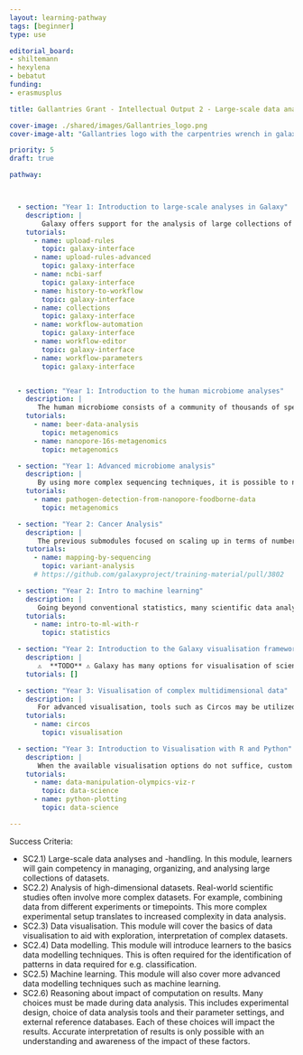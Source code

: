 ```yaml
---
layout: learning-pathway
tags: [beginner]
type: use

editorial_board:
- shiltemann
- hexylena
- bebatut
funding:
- erasmusplus

title: Gallantries Grant - Intellectual Output 2 - Large-scale data analysis, and introduction to visualisation and data modelling

cover-image: ./shared/images/Gallantries_logo.png
cover-image-alt: "Gallantries logo with the carpentries wrench in galaxy 2 stripes 1 strip colour scheme."

priority: 5
draft: true

pathway:



  - section: "Year 1: Introduction to large-scale analyses in Galaxy"
    description: |
        Galaxy offers support for the analysis of large collections of data. This submodule will cover the upload, organisation, and analysis of such large sets of data and files. [SC2.1; SC1.3,5]
    tutorials:
      - name: upload-rules
        topic: galaxy-interface
      - name: upload-rules-advanced
        topic: galaxy-interface
      - name: ncbi-sarf
        topic: galaxy-interface
      - name: history-to-workflow
        topic: galaxy-interface
      - name: collections
        topic: galaxy-interface
      - name: workflow-automation
        topic: galaxy-interface
      - name: workflow-editor
        topic: galaxy-interface
      - name: workflow-parameters
        topic: galaxy-interface


  - section: "Year 1: Introduction to the human microbiome analyses"
    description: |
       The human microbiome consists of a community of thousands of species of microorganisms. Sequencing of this community is often performed to identify which species of microorganism are present. This aids in diagnostics and treatment of patients. [SC2.1-3,6; SC1.4,5]
    tutorials:
      - name: beer-data-analysis
        topic: metagenomics
      - name: nanopore-16s-metagenomics
        topic: metagenomics

  - section: "Year 1: Advanced microbiome analysis"
    description: |
       By using more complex sequencing techniques, it is possible to not only obtain information about which organisms are present in the microbiome, but also their activity. This can e.g. aid in identification of antibiotic resistance. This more complex sequencing requires more complex data analysis [SC2.1-4,6; SC1.4,5]
    tutorials:
      - name: pathogen-detection-from-nanopore-foodborne-data
        topic: metagenomics

  - section: "Year 2: Cancer Analysis"
    description: |
       The previous submodules focused on scaling up in terms of number of samples. This submodule will focus on scaling up in terms of complexity. Cancer is a disease of the genome, it is a multifaceted and heterogeneous disease. This leads to complex datasets and analysis pipelines [SC2.3,4; SC1.5]
    tutorials:
      - name: mapping-by-sequencing
        topic: variant-analysis
      # https://github.com/galaxyproject/training-material/pull/3802

  - section: "Year 2: Intro to machine learning"
    description: |
       Going beyond conventional statistics, many scientific data analyses benefit from machine learning techniques for modelling of datasets. This is widely used in biomedical domain. [SC2.4,5; SC1.4]
    tutorials:
      - name: intro-to-ml-with-r
        topic: statistics

  - section: "Year 2: Introduction to the Galaxy visualisation framework"
    description: |
       ⚠️  **TODO** ⚠️ Galaxy has many options for visualisation of scientific data. This module will cover how to use this framework to create and share visualisation. [SC2.2-3; SC1.1,3,6]
    tutorials: []

  - section: "Year 3: Visualisation of complex multidimensional data"
    description: |
       For advanced visualisation, tools such as Circos may be utilized where Galaxy’s basic visualisation framework does not suffice. [SC2.2-3; SC1.5]
    tutorials:
      - name: circos
        topic: visualisation

  - section: "Year 3: Introduction to Visualisation with R and Python"
    description: |
       When the available visualisation options do not suffice, custom plots and visualisations can be created using one of several extensive visualisation libraries available in R and Python. This module will cover the basics of using R and Python to create custom plots and visualisations. [SC2.3; SC1.1]
    tutorials:
      - name: data-manipulation-olympics-viz-r
        topic: data-science
      - name: python-plotting
        topic: data-science

---
```


Success Criteria:

- SC2.1) Large-scale data analyses and -handling. In this module, learners will gain competency in managing, organizing, and analysing large collections of datasets.
- SC2.2) Analysis of high-dimensional datasets. Real-world scientific studies often involve more complex datasets. For example, combining data from different experiments or timepoints. This more complex experimental setup translates to increased complexity in data analysis.
- SC2.3) Data visualisation. This module will cover the basics of data visualisation to aid with exploration, interpretation of complex datasets.
- SC2.4) Data modelling. This module will introduce learners to the basics data modelling techniques. This is often required for the identification of patterns in data required for e.g. classification.
- SC2.5) Machine learning. This module will also cover more advanced data modelling techniques such as machine learning.
- SC2.6) Reasoning about impact of computation on results. Many choices must be made during data analysis. This includes experimental design, choice of data analysis tools and their parameter settings, and external reference databases. Each of these choices will impact the results. Accurate interpretation of results is only possible with an understanding and awareness of the impact of these factors.

